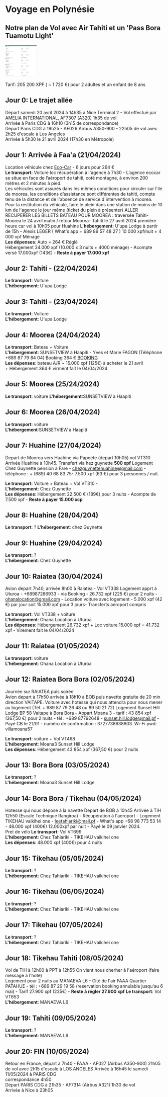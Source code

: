 # Voyage en Polynésie

## Notre plan de Vol avec Air Tahiti et un 'Pass Bora Tuamotu Light'

<img src="Validated_PDV.png" width="100" height="100">   

Tarif: 205 200 XPF ( ~ 1 720 €) pour 2 adultes et un enfant de 8 ans

## Jour 0: Le trajet allée

Départ samedi 20 avril 2024 à 14h35 à Nice Terminal 2 - Vol effectué par AMELIA INTERNATIONAL, AF7307 (A320) 1h35 de vol   
Arrivée à Paris CDG à 16h10  (3h15 de correspondance)   
Départ Paris CDG à 19h25 - AF026 Airbus A350-900 - 22h05 de vol avec 2h25 d'escale à Los Angeles   
Arrivée à 5h30 le 21 avril 2024 (17h30 en Métropole)

## Jour 1: Arrivée à Faa'a (21/04/2024)

Location véhicule chez [Eco-Car](https://www.ecocar-tahiti.com/)  - 6 jours pour 264 €   
**Le transport**: Voiture loc récupération à l'agence à 7h30 - L’agence ecocar se situe en face de l’aéroport de tahiti, coté montagne, à environ 200 mètres et 2 minutes à pied.   
Les véhicules sont assurés dans les mêmes conditions pour circuler sur l'ile de moorea. les conditions d’assistance sont différentes de tahiti, compte tenu de la distance et de l'absence de service d`intervention à moorea.   
Pour la restitution du véhicule, faire le plein dans une station de moins de 10 km de l'agence le jour même (ticket du plein à présenter) 
ALLER RECUPERER LES BILLETS BATEAU POUR MOOREA : traversée Tahiti-Moorea le 24 avril matin / retour Moorea- Tahiti le 27 avril 2024 première heure car vol à 10h05 pour Huahine
**L'hébergement**: U'upa Lodge à partir de 15h - Alexis LEGER ( What's app + 689 89 57 48 27 ) 10 000 xpf/nuit + 4 000 xpf Ménage   
**Les dépenses**:   Auto = 264 €  Réglé   
                    Hébergement 34.000 xpf (10.000 x 3 nuits + 4000 ménage) - Acompte versé 17.000xpf (143€) - **Reste à payer 17.000 xpf**

## Jour 2: Tahiti - (22/04/2024)

**Le transport**: Voiture    
**L'hébergement**: U'upa Lodge   

## Jour 3: Tahiti - (23/04/2024)

**Le transport**: Voiture   
**L'hébergement**: U'upa Lodge    

## Jour 4: Moorea (24/04/2024)

**Le transport**: Bateau + Voiture  
**L'hébergement**: SUNSETVIEW à Haapiti - Yves et Marie FAGON (Téléphone +689 87 79 84 04) Booking 364 € [BOOKING](https://www.booking.com/hotel/pf/sunset-view-studio-private-beach-amazing-swim.fr.html)   
**Les dépenses**:   bateau A/R ~ 15.000 xpf (125€) à acheter le 21 avril  
                    + Hébergement 364 € virment fait le 04/04/2024  

## Jour 5: Moorea (25/24/2024)
**Le transport**: voiture 
**L'hébergement**:SUNSETVIEW à Haapiti    

## Jour 6: Moorea (26/04/2024)

**Le transport**: voiture   
**L'hébergement**:SUNSETVIEW à Haapiti    

## Jour 7: Huahine (27/04/2024)

Depart de Moorea vers Huahine via Papeete (depart 10h05) vol VT310
Arrivée Huahine à 10h45. Transfert via hez guynette **500 xpf**
Logement Chez Guynette pension à Fare - chezguynettehuahine@gmail.com -téléphone : + (689) 40 68 83 75- 7.500 xpf (63 €)  pour 3 personnes / nuit.  

**Le transport**:  Voiture + Bateau + Vol VT310 -    
**L'hébergement**: Chez Guynette    
**Les dépenses**: Hébergement 22.500 € (189€) pour 3 nuits - Acompte de 7.500 xpf - **Reste à payer 15.000 xcp**  

## Jour 8: Huahine (28/04/204)

**Le transport**:  ?
**L'hébergement**: chez Guynette   

## Jour 9: Huahine (29/04/2024)

**Le transport**:  ?  
**L'hébergement**: Chez Guynette  

## Jour 10: Raiatea (30/04/2024)

Avion depart 7h40, arrivée 8h00 à Raiatea - Vol VT338
Logement apprt à Uturoa - +68987286933  - via Booking - 26.732 xpf (225 €) pour 2 nuits - ohanalocation@gmail.com -
Location voiture avec logement - 5.000 xpf (42 €) par jour soit 15.000 xpf pour 3 jours- Transferts aeroport compris

**Le transport**: Vol VT338 + voiture  
**L'hébergement**: Ohana Location à Uturoa      
**Les dépenses**: Hébergement 26.732 xpf + Loc voiture 15.000 xpf = 41.732 xpf - Virement fait le 04/04/2024   

## Jour 11: Raiatea (01/05/2024)

**Le transport**: voiture   
**L'hébergement**: Ohana Location à Uturoa     

## Jour 12: Raiatea Bora Bora (02/05/2024)

Journée sur RAIATEA puis soirée    
Avion depart à 17h50 arrivée à 18h10 à BOB puis navette gratuite de 20 min direction VAITAPE. Voiture avec hotesse qui nous attendra pour nous mener au logement (Tél. + 689 87 79 26 48 ou 89 50 21 72)
Logement Sunset Hill Lodge BP 58 Vaitape à Bora Bora - Appart Moana 3 - tarif : 43 854 xpf (367,50 €) pour 2 nuits - tèl : +689 87792648 - sunset.hill.lodge@mail.pf - Payé CB le 21/01 - numéro de confirmation : 3727738638803.
Wi-Fi pwd: villamoana57

**Le transport**:  voiture + Vol VT468   
**L'hébergement**: Moana3 Sunset Hill Lodge   
**Les dépenses**: Hébergement 43 854 xpf (367,50 €) pour 2 nuits  

## Jour 13: Bora Bora (03/05/2024)

**Le transport**: ?   
**L'hébergement**: Moana3 Sunset Hill Lodge 

## Jour 14: Bora Bora / Tikehau (04/05/2024)
Hotesse qui nous dépose à la navette
Depart de BOB à 10h45 Arrivée à TIH 12h50 (Escale Technique Rangiroa) - Récupération à l'aeroport -
Logement TIKEHAU vaikihei one - leetahiariki@mail.pf - What's app +68 98 773 53 14 - 48.000 xpf (400€) 12.000xpf par nuit - Payé le 09 janvier 2024.  
Pret de vélo
**Le transport**: Vol VT699   
**L'hébergement**: Chez Tahiariki - TIKEHAU vaikihei one   
**Les dépenses**: 48.000 xpf (400€) pour 4 nuits    

## Jour 15: Tikehau (05/05/2024)

**Le transport**: ?   
**L'hébergement**: Chez Tahiariki - TIKEHAU vaikihei one    

## Jour 16: Tikehau (06/05/2024)

**Le transport**: ?  
**L'hébergement**: Chez Tahiariki - TIKEHAU vaikihei one 

## Jour 17: Tikehau (07/05/2024)

**Le transport**: ?  
**L'hébergement**: Chez Tahiariki - TIKEHAU vaikihei one   

## Jour 18: Tikehau Tahiti (08/05/2024)

Vol de TIH à 12h00 à PPT à 12h55
On vient nous cherher à l'aéroport (faire message à l'hote)  
Logement pour 2 nuits au MANAEVA L6 - Cité de l'air FAAA Quartier PATAHUE - tèl : +689 87 29 19 58 (reservation booking annulable jusqu'au 6 mai) - Tarif 27.900 xpf (235€) - **Reste à régler 27.900 xpf**
**Le transport**: Vol VT653   
**L'hébergement**: MANAEVA L6     

## Jour 19: Tahiti (09/05/2024)
  
**Le transport**: ?  
**L'hébergement**:  MANAEVA L6  

## Jour 20: FIN (10/05/2024)

Retour en France, départ à 7h40 - FAAA - AF027 (Airbus A350-900) 21h05 de vol avec 2h15 d'escale à LOS ANGELES
Arrivée à 16h45 le samedi 11/05/2024 à PARIS CDG   
correspondance 4h50   
Départ PARIS CDG à 21h35 - AF7314 (Airbus A321) 1h30 de vol   
Arrivée à Nice à 23h05  
